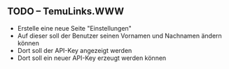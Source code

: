 ## TODO – TemuLinks.WWW

- Erstelle eine neue Seite "Einstellungen"
- Auf dieser soll der Benutzer seinen Vornamen und Nachnamen ändern können
- Dort soll der API-Key angezeigt werden
- Dort soll ein neuer API-Key erzeugt werden können
